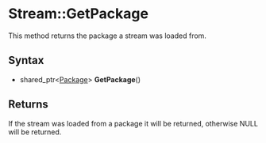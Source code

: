 # Stream::GetPackage

This method returns the package a stream was loaded from.

## Syntax

- shared_ptr<[Package](Package.md)\> **GetPackage**()

## Returns

If the stream was loaded from a package it will be returned, otherwise NULL will be returned.
